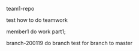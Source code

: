  team1-repo

test how to do teamwork

member1 do work part1;

branch-200119 do branch test for branch to master
